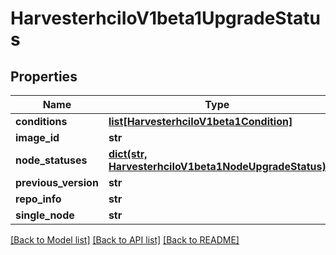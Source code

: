 # HarvesterhciIoV1beta1UpgradeStatus

## Properties
Name | Type | Description | Notes
------------ | ------------- | ------------- | -------------
**conditions** | [**list[HarvesterhciIoV1beta1Condition]**](HarvesterhciIoV1beta1Condition.md) |  | [optional] 
**image_id** | **str** |  | [optional] 
**node_statuses** | [**dict(str, HarvesterhciIoV1beta1NodeUpgradeStatus)**](HarvesterhciIoV1beta1NodeUpgradeStatus.md) |  | [optional] 
**previous_version** | **str** |  | [optional] 
**repo_info** | **str** |  | [optional] 
**single_node** | **str** |  | [optional] 

[[Back to Model list]](../README.md#documentation-for-models) [[Back to API list]](../README.md#documentation-for-api-endpoints) [[Back to README]](../README.md)


